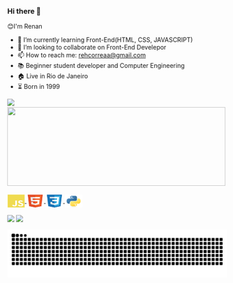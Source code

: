 ### Hi there 👋

😊I'm Renan

- 🌱 I’m currently learning Front-End(HTML, CSS, JAVASCRIPT)
- 👯 I’m looking to collaborate on Front-End Develepor
- 📫 How to reach me: rehcorreaa@gmail.com
- 📚 Beginner student developer and Computer Engineering
- 🏠 Live in Rio de Janeiro
- ⏳ Born in 1999
<div>
  <a href="https://github.com/RenanCorreaSilva">
  <img height="175em" src="https://github-readme-stats.vercel.app/api?username=RenanCorreaSilva&show_icons=true&theme=github_dark&include_all_commits=true&count_private=true"/>
  <img height="180em" width="500px" src="https://github-readme-stats.vercel.app/api/top-langs/?username=RenanCorreaSilva&layout=compact&langs_count=7&theme=github_dark"/> 
</div>  
  
  <div style="display: inline_block"><br>
  <img align="center" alt="Re-Js" height="30" width="40" src="https://raw.githubusercontent.com/devicons/devicon/master/icons/javascript/javascript-plain.svg">
  <img align="center" alt="Re-HTML" height="30" width="40" src="https://raw.githubusercontent.com/devicons/devicon/master/icons/html5/html5-original.svg">
  <img align="center" alt="Re-CSS" height="30" width="40" src="https://raw.githubusercontent.com/devicons/devicon/master/icons/css3/css3-original.svg">
  <img align="center" alt="Re-Python" height="30" width="40" src="https://raw.githubusercontent.com/devicons/devicon/master/icons/python/python-original.svg">
</div>
  </br>
  <div> 
  <a href = "mailto:rehcorreaa@gmail.com"><img src="https://img.shields.io/badge/-Gmail-%23333?style=for-the-badge&logo=gmail&logoColor=white" target="_blank" ></a>
  <a href="https://www.linkedin.com/in/renancorreadasilva/"><img src="https://img.shields.io/badge/-LinkedIn-%230077B5?style=for-the-badge&logo=linkedin&logoColor=white" target="_blank"></a> 

![Snake animation](https://github.com/renancorreasilva/renancorreasilva/blob/output/github-contribution-grid-snake.svg)
  
</div>
